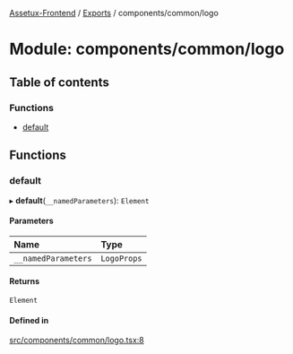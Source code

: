 [Assetux-Frontend](../README.md) / [Exports](../modules.md) / components/common/logo

# Module: components/common/logo

## Table of contents

### Functions

- [default](components_common_logo.md#default)

## Functions

### default

▸ **default**(`__namedParameters`): `Element`

#### Parameters

| Name | Type |
| :------ | :------ |
| `__namedParameters` | `LogoProps` |

#### Returns

`Element`

#### Defined in

[src/components/common/logo.tsx:8](https://github.com/ASSETUX/frontend/blob/9a68660/src/components/common/logo.tsx#L8)
